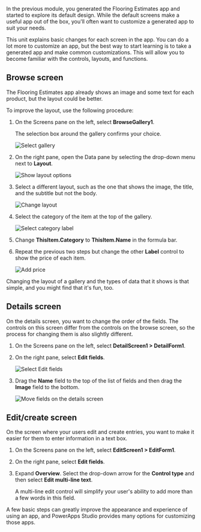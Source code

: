 In the previous module, you generated the Flooring Estimates app and started to explore its default design. While the default screens make a useful app out of the box, you'll often want to customize a generated app to suit your needs.

This unit explains basic changes for each screen in the app. You can do a lot more to customize an app, but the best way to start learning is to take a generated app and make common customizations. This will allow you to become familiar with the controls, layouts, and functions.

## Browse screen
The Flooring Estimates app already shows an image and some text for each product, but the layout could be better. 

To improve the layout, use the following procedure: 

1. On the Screens pane on the left, select **BrowseGallery1**.

    The selection box around the gallery confirms your choice.

    ![Select gallery](../media/select-gallery.png)

1. On the right pane, open the Data pane by selecting the drop-down menu next to **Layout**.

    ![Show layout options](../media/powerapps-layout.png)

1. Select a different layout, such as the one that shows the image, the title, and the subtitle but not the body.

    ![Change layout](../media/change-layout.png)

1. Select the category of the item at the top of the gallery.

    ![Select category label](../media/select-category.png)

1. Change **ThisItem.Category** to **ThisItem.Name** in the formula bar.

1. Repeat the previous two steps but change the other **Label** control to show the price of each item.

    ![Add price](../media/add-price.png)

Changing the layout of a gallery and the types of data that it shows is that simple, and you might find that it's fun, too.

## Details screen

On the details screen, you want to change the order of the fields. The controls on this screen differ from the controls on the
browse screen, so the process for changing them is also slightly different.

1. On the Screens pane on the left, select **DetailScreen1 > DetailForm1**.

1. On the right pane, select **Edit fields**.

    ![Select Edit fields](../media/powerapps-edit-fields.jpg)

1. Drag the **Name** field to the top of the list of fields and then drag the **Image** field to the bottom.

    ![Move fields on the details screen](../media/powerapps-move-fields.png)

## Edit/create screen

On the screen where your users edit and create entries, you want to make it easier for them to enter information in a text box.

1. On the Screens pane on the left, select **EditScreen1 > EditForm1**.

1. On the right pane, select **Edit fields**.

1. Expand **Overview**.  Select the drop-down arrow for the **Control type** and then select **Edit multi-line text**.

    A multi-line edit control will simplify your user's ability to add more than a few words in this field.


A few basic steps can greatly improve the appearance and experience of using an app, and PowerApps Studio provides many options for customizing those apps.
